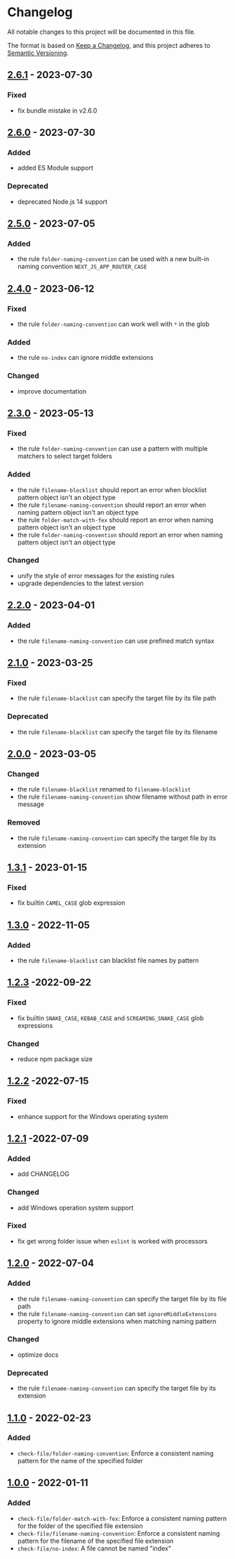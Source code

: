 # Changelog

All notable changes to this project will be documented in this file.

The format is based on [Keep a Changelog](https://keepachangelog.com/en/1.0.0/),
and this project adheres to [Semantic Versioning](https://semver.org/spec/v2.0.0.html).

## [2.6.1](https://github.com/DukeLuo/eslint-plugin-check-file/compare/v2.6.0...v2.6.1) - 2023-07-30

### Fixed
- fix bundle mistake in v2.6.0


## [2.6.0](https://github.com/DukeLuo/eslint-plugin-check-file/compare/v2.5.0...v2.6.0) - 2023-07-30

### Added
- added ES Module support

### Deprecated
- deprecated Node.js 14 support


## [2.5.0](https://github.com/DukeLuo/eslint-plugin-check-file/compare/v2.4.0...v2.5.0) - 2023-07-05

### Added
- the rule `folder-naming-convention` can be used with a new built-in naming convention `NEXT_JS_APP_ROUTER_CASE`


## [2.4.0](https://github.com/DukeLuo/eslint-plugin-check-file/compare/v2.3.0...v2.4.0) - 2023-06-12

### Fixed
- the rule `folder-naming-convention` can work well with `*` in the glob

### Added
- the rule `no-index` can ignore middle extensions

### Changed
- improve documentation


## [2.3.0](https://github.com/DukeLuo/eslint-plugin-check-file/compare/v2.2.0...v2.3.0) - 2023-05-13

### Fixed
- the rule `folder-naming-convention` can use a pattern with multiple matchers to select target folders

### Added
- the rule `filename-blocklist` should report an error when blocklist pattern object isn't an object type
- the rule `filename-naming-convention` should report an error when naming pattern object isn't an object type
- the rule `folder-match-with-fex` should report an error when naming pattern object isn't an object type
- the rule `folder-naming-convention` should report an error when naming pattern object isn't an object type

### Changed
- unify the style of error messages for the existing rules
- upgrade dependencies to the latest version


## [2.2.0](https://github.com/DukeLuo/eslint-plugin-check-file/compare/v2.1.0...v2.2.0) - 2023-04-01

### Added
- the rule `filename-naming-convention` can use prefined match syntax


## [2.1.0](https://github.com/DukeLuo/eslint-plugin-check-file/compare/v2.0.0...v2.1.0) - 2023-03-25

### Fixed
- the rule `filename-blacklist` can specify the target file by its file path

### Deprecated
- the rule `filename-blacklist` can specify the target file by its filename


## [2.0.0](https://github.com/DukeLuo/eslint-plugin-check-file/compare/v1.3.1...v2.0.0) - 2023-03-05

### Changed
- the rule `filename-blacklist` renamed to `filename-blocklist`
- the rule `filename-naming-convention` show filename without path in error message

### Removed
- the rule `filename-naming-convention` can specify the target file by its extension


## [1.3.1](https://github.com/DukeLuo/eslint-plugin-check-file/compare/v1.3.0...v1.3.1) - 2023-01-15

### Fixed
- fix builtin `CAMEL_CASE` glob expression


## [1.3.0](https://github.com/DukeLuo/eslint-plugin-check-file/compare/v1.2.3...v1.3.0) - 2022-11-05

### Added
- the rule `filename-blacklist` can blacklist file names by pattern


## [1.2.3](https://github.com/DukeLuo/eslint-plugin-check-file/compare/v1.2.2...v1.2.3) -2022-09-22

### Fixed
- fix builtin `SNAKE_CASE`, `KEBAB_CASE` and `SCREAMING_SNAKE_CASE` glob expressions

### Changed
- reduce npm package size

## [1.2.2](https://github.com/DukeLuo/eslint-plugin-check-file/compare/v1.2.1...v1.2.2) -2022-07-15

### Fixed
- enhance support for the Windows operating system


## [1.2.1](https://github.com/DukeLuo/eslint-plugin-check-file/compare/v1.2.0...v1.2.1) -2022-07-09

### Added
- add CHANGELOG

### Changed
- add Windows operation system support

### Fixed
- fix get wrong folder issue when `eslint` is worked with processors


## [1.2.0](https://github.com/DukeLuo/eslint-plugin-check-file/compare/v1.1.0...v1.2.0) - 2022-07-04

### Added
- the rule `filename-naming-convention` can specify the target file by its file path
- the rule `filename-naming-convention` can set `ignoreMiddleExtensions` property to ignore middle extensions when matching naming pattern

### Changed
- optimize docs

### Deprecated
- the rule `filename-naming-convention` can specify the target file by its extension


## [1.1.0](https://github.com/DukeLuo/eslint-plugin-check-file/compare/v1.0.0...v1.1.0) - 2022-02-23

### Added
- `check-file/folder-naming-convention`: Enforce a consistent naming pattern for the name of the specified folder


## [1.0.0](https://github.com/DukeLuo/eslint-plugin-check-file/releases/tag/v1.0.0) - 2022-01-11

### Added
- `check-file/folder-match-with-fex`: Enforce a consistent naming pattern for the folder of the specified file extension
- `check-file/filename-naming-convention`: Enforce a consistent naming pattern for the filename of the specified file extension
- `check-file/no-index`: A file cannot be named "index"
